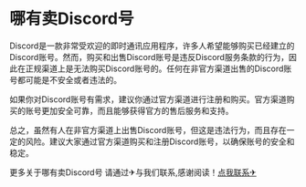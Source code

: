# 哪有卖Discord号

Discord是一款非常受欢迎的即时通讯应用程序，许多人希望能够购买已经建立的Discord账号。然而，购买和出售Discord账号是违反Discord服务条款的行为，因此在正规渠道上是无法购买Discord账号的。任何在非官方渠道出售的Discord账号都可能是不安全或者违法的。

如果你对Discord账号有需求，建议你通过官方渠道进行注册和购买。官方渠道购买的账号更加安全可靠，而且能够获得官方的售后服务和支持。

总之，虽然有人在非官方渠道上出售Discord账号，但这是违法行为，而且存在一定的风险。建议大家通过官方渠道购买和注册Discord账号，以确保账号的安全和稳定。

更多关于哪有卖Discord号 请通过✈与我们联系,感谢阅读！[点我联系✈](https://auth.G208.com)